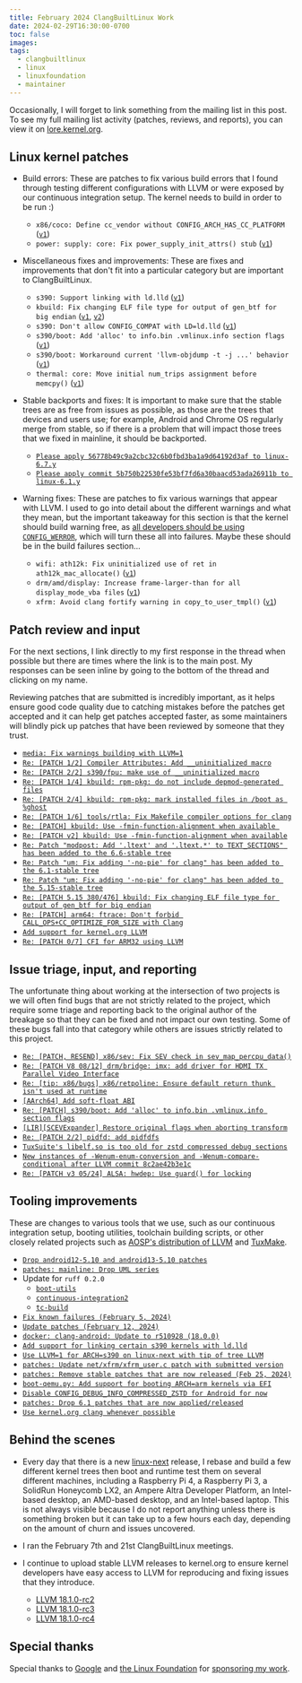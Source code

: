 ```yaml
---
title: February 2024 ClangBuiltLinux Work
date: 2024-02-29T16:30:00-0700
toc: false
images:
tags:
  - clangbuiltlinux
  - linux
  - linuxfoundation
  - maintainer
---
```


Occasionally, I will forget to link something from the mailing list in this post. To see my full mailing list activity (patches, reviews, and reports), you can view it on [lore.kernel.org](https://lore.kernel.org/all/?q=f:nathan@kernel.org).

## Linux kernel patches

* Build errors: These are patches to fix various build errors that I found through testing different configurations with LLVM or were exposed by our continuous integration setup. The kernel needs to build in order to be run :)

  * `x86/coco: Define cc_vendor without CONFIG_ARCH_HAS_CC_PLATFORM` ([`v1`](https://lore.kernel.org/20240202-provide-cc_vendor-without-arch_has_cc_platform-v1-1-09ad5f2a3099@kernel.org/))
  * `power: supply: core: Fix power_supply_init_attrs() stub` ([`v1`](https://lore.kernel.org/20240227-fix-power_supply_init_attrs-stub-v1-1-43365e68d4b3@kernel.org/))

* Miscellaneous fixes and improvements: These are fixes and improvements that don't fit into a particular category but are important to ClangBuiltLinux.

  * `s390: Support linking with ld.lld` ([`v1`](https://lore.kernel.org/20240207-s390-lld-and-orphan-warn-v1-0-8a665b3346ab@kernel.org/))
  * `kbuild: Fix changing ELF file type for output of gen_btf for big endian` ([`v1`](https://lore.kernel.org/20240208-fix-elf-type-btf-vmlinux-bin-o-big-endian-v1-1-cb3112491edc@kernel.org/), [`v2`](https://lore.kernel.org/20240212-fix-elf-type-btf-vmlinux-bin-o-big-endian-v2-1-22c0a6352069@kernel.org/))
  * `s390: Don't allow CONFIG_COMPAT with LD=ld.lld` ([`v1`](https://lore.kernel.org/20240214-s390-compat-lld-dep-v1-1-abf1f4b5e514@kernel.org/))
  * `s390/boot: Add 'alloc' to info.bin .vmlinux.info section flags` ([`v1`](https://lore.kernel.org/20240216-s390-fix-boot-with-llvm-objcopy-v1-1-0ac623daf42b@kernel.org/))
  * `s390/boot: Workaround current 'llvm-objdump -t -j ...' behavior` ([`v1`](https://lore.kernel.org/20240220-s390-work-around-llvm-objdump-t-j-v1-1-47bb0366a831@kernel.org/))
  * `thermal: core: Move initial num_trips assignment before memcpy()` ([`v1`](https://lore.kernel.org/20240226-thermal-fix-fortify-panic-num_trips-v1-1-accc12a341d7@kernel.org/))

* Stable backports and fixes: It is important to make sure that the stable trees are as free from issues as possible, as those are the trees that devices and users use; for example, Android and Chrome OS regularly merge from stable, so if there is a problem that will impact those trees that we fixed in mainline, it should be backported.

  * [`Please apply 56778b49c9a2cbc32c6b0fbd3ba1a9d64192d3af to linux-6.7.y`](https://lore.kernel.org/20240225194735.GA498058@dev-arch.thelio-3990X/)
  * [`Please apply commit 5b750b22530fe53bf7fd6a30baacd53ada26911b to linux-6.1.y`](https://lore.kernel.org/20240228014555.GA2678858@dev-arch.thelio-3990X/)

* Warning fixes: These are patches to fix various warnings that appear with LLVM. I used to go into detail about the different warnings and what they mean, but the important takeaway for this section is that the kernel should build warning free, as [all developers should be using `CONFIG_WERROR`](https://lore.kernel.org/r/CAHk-=wifoM9VOp-55OZCRcO9MnqQ109UTuCiXeZ-eyX_JcNVGg@mail.gmail.com/), which will turn these all into failures. Maybe these should be in the build failures section...

  * `wifi: ath12k: Fix uninitialized use of ret in ath12k_mac_allocate()` ([`v1`](https://lore.kernel.org/20240205-ath12k-mac-wuninitialized-v1-1-3fda7b17357f@kernel.org/))
  * `drm/amd/display: Increase frame-larger-than for all display_mode_vba files` ([`v1`](https://lore.kernel.org/20240205-amdgpu-raise-flt-for-dml-vba-files-v1-1-9bc8c8b98fb4@kernel.org/))
  * `xfrm: Avoid clang fortify warning in copy_to_user_tmpl()` ([`v1`](https://lore.kernel.org/20240221-xfrm-avoid-clang-fortify-warning-copy_to_user_tmpl-v1-1-254a788ab8ba@kernel.org/))



## Patch review and input

For the next sections, I link directly to my first response in the thread when possible but there are times where the link is to the main post. My responses can be seen inline by going to the bottom of the thread and clicking on my name.

Reviewing patches that are submitted is incredibly important, as it helps ensure good code quality due to catching mistakes before the patches get accepted and it can help get patches accepted faster, as some maintainers will blindly pick up patches that have been reviewed by someone that they trust.

* [`media: Fix warnings building with LLVM=1`](https://lore.kernel.org/20240128-fix-clang-warnings-v1-0-1d946013a421@chromium.org/)
* [`Re: [PATCH 1/2] Compiler Attributes: Add __uninitialized macro`](https://lore.kernel.org/20240206012836.GA2616098@dev-arch.thelio-3990X/)
* [`Re: [PATCH 2/2] s390/fpu: make use of __uninitialized macro`](https://lore.kernel.org/20240206013121.GB2616098@dev-arch.thelio-3990X/)
* [`Re: [PATCH 1/4] kbuild: rpm-pkg: do not include depmod-generated files`](https://lore.kernel.org/20240206013508.GA3151678@dev-arch.thelio-3990X/)
* [`Re: [PATCH 2/4] kbuild: rpm-pkg: mark installed files in /boot as %ghost`](https://lore.kernel.org/20240206013524.GB3151678@dev-arch.thelio-3990X/)
* [`Re: [PATCH 1/6] tools/rtla: Fix Makefile compiler options for clang`](https://lore.kernel.org/20240206154835.GA1433705@dev-arch.thelio-3990X/)
* [`Re: [PATCH] kbuild: Use -fmin-function-alignment when available `](https://lore.kernel.org/20240213002746.GB3272429@dev-arch.thelio-3990X/)
* [`Re: [PATCH v2] kbuild: Use -fmin-function-alignment when available`](https://lore.kernel.org/20240217000759.GA3808452@dev-arch.thelio-3990X/)
* [`Re: Patch "modpost: Add '.ltext' and '.ltext.*' to TEXT_SECTIONS" has been added to the 6.6-stable tree`](https://lore.kernel.org/20240219190409.GB2348301@dev-arch.thelio-3990X/)
* [`Re: Patch "um: Fix adding '-no-pie' for clang" has been added to the 6.1-stable tree`](https://lore.kernel.org/20240219192315.GC2348301@dev-arch.thelio-3990X/)
* [`Re: Patch "um: Fix adding '-no-pie' for clang" has been added to the 5.15-stable tree`](https://lore.kernel.org/20240219192837.GD2348301@dev-arch.thelio-3990X/)
* [`Re: [PATCH 5.15 380/476] kbuild: Fix changing ELF file type for output of gen_btf for big endian`](https://lore.kernel.org/20240221165424.GC1782141@dev-arch.thelio-3990X/)
* [`Re: [PATCH] arm64: ftrace: Don't forbid CALL_OPS+CC_OPTIMIZE_FOR_SIZE with Clang`](https://lore.kernel.org/20240225195439.GA2972471@dev-arch.thelio-3990X/)
* [`Add support for kernel.org LLVM`](https://gitlab.com/Linaro/tuxmake/-/issues/215#note_1790195360)
* [`Re: [PATCH 0/7] CFI for ARM32 using LLVM`](https://lore.kernel.org/20240227042103.GA902845@dev-arch.thelio-3990X/)



## Issue triage, input, and reporting

The unfortunate thing about working at the intersection of two projects is we will often find bugs that are not strictly related to the project, which require some triage and reporting back to the original author of the breakage so that they can be fixed and not impact our own testing. Some of these bugs fall into that category while others are issues strictly related to this project.

* [`Re: [PATCH, RESEND] x86/sev: Fix SEV check in sev_map_percpu_data()`](https://lore.kernel.org/20240201193809.GA2710596@dev-arch.thelio-3990X/)
* [`Re: [PATCH V8 08/12] drm/bridge: imx: add driver for HDMI TX Parallel Video Interface`](https://lore.kernel.org/20240206170632.GA2183819@dev-arch.thelio-3990X/)
* [`Re: [tip: x86/bugs] x86/retpoline: Ensure default return thunk isn't used at runtime`](https://lore.kernel.org/20240215032049.GA3944823@dev-arch.thelio-3990X/)
* [`[AArch64] Add soft-float ABI`](https://github.com/llvm/llvm-project/pull/74460#issuecomment-1948882652)
* [`Re: [PATCH] s390/boot: Add 'alloc' to info.bin .vmlinux.info section flags`](https://lore.kernel.org/20240219231623.GA2565406@dev-arch.thelio-3990X/)
* [`[LIR][SCEVExpander] Restore original flags when aborting transform`](https://github.com/llvm/llvm-project/pull/82362#issuecomment-1960067147)
* [`Re: [PATCH 2/2] pidfd: add pidfdfs`](https://lore.kernel.org/20240222190334.GA412503@dev-arch.thelio-3990X/)
* [`TuxSuite's libelf.so is too old for zstd compressed debug sections`](https://github.com/ClangBuiltLinux/continuous-integration2/issues/716)
* [`New instances of -Wenum-enum-conversion and -Wenum-compare-conditional after LLVM commit 8c2ae42b3e1c`](https://github.com/ClangBuiltLinux/linux/issues/2002)
* [`Re: [PATCH v3 05/24] ALSA: hwdep: Use guard() for locking`](https://lore.kernel.org/20240229210034.GA185642@dev-arch.thelio-3990X/)



## Tooling improvements

These are changes to various tools that we use, such as our continuous integration setup, booting utilities, toolchain building scripts, or other closely related projects such as [AOSP's distribution of LLVM](https://android.googlesource.com/platform/prebuilts/clang/host/linux-x86/) and [TuxMake](https://tuxmake.org).

* [`Drop android12-5.10 and android13-5.10 patches`](https://github.com/ClangBuiltLinux/continuous-integration2/pull/705)
* [`patches: mainline: Drop UML series`](https://github.com/ClangBuiltLinux/continuous-integration2/pull/706)
* Update for `ruff 0.2.0`
  * [`boot-utils`](https://github.com/ClangBuiltLinux/boot-utils/pull/117)
  * [`continuous-integration2`](https://github.com/ClangBuiltLinux/continuous-integration2/pull/707)
  * [`tc-build`](https://github.com/ClangBuiltLinux/tc-build/pull/261)
* [`Fix known failures (February 5, 2024)`](https://github.com/ClangBuiltLinux/continuous-integration2/pull/708)
* [`Update patches (February 12, 2024)`](https://github.com/ClangBuiltLinux/continuous-integration2/pull/709)
* [`docker: clang-android: Update to r510928 (18.0.0)`](https://gitlab.com/Linaro/tuxmake/-/merge_requests/360)
* [`Add support for linking certain s390 kernels with ld.lld`](https://github.com/ClangBuiltLinux/continuous-integration2/pull/711)
* [`Use LLVM=1 for ARCH=s390 on linux-next with tip of tree LLVM`](https://github.com/ClangBuiltLinux/continuous-integration2/pull/712)
* [`patches: Update net/xfrm/xfrm_user.c patch with submitted version`](https://github.com/ClangBuiltLinux/continuous-integration2/pull/714)
* [`patches: Remove stable patches that are now released (Feb 25, 2024)`](https://github.com/ClangBuiltLinux/continuous-integration2/pull/715)
* [`boot-qemu.py: Add support for booting ARCH=arm kernels via EFI`](https://github.com/ClangBuiltLinux/boot-utils/pull/118)
* [`Disable CONFIG_DEBUG_INFO_COMPRESSED_ZSTD for Android for now`](https://github.com/ClangBuiltLinux/continuous-integration2/pull/717)
* [`patches: Drop 6.1 patches that are now applied/released`](https://github.com/ClangBuiltLinux/continuous-integration2/pull/718)
* [`Use kernel.org clang whenever possible`](https://github.com/ClangBuiltLinux/continuous-integration2/pull/719)



## Behind the scenes

* Every day that there is a new [linux-next](https://git.kernel.org/pub/scm/linux/kernel/git/next/linux-next.git/) release, I rebase and build a few different kernel trees then boot and runtime test them on several different machines, including a Raspberry Pi 4, a Raspberry Pi 3, a SolidRun Honeycomb LX2, an Ampere Altra Developer Platform, an Intel-based desktop, an AMD-based desktop, and an Intel-based laptop. This is not always visible because I do not report anything unless there is something broken but it can take up to a few hours each day, depending on the amount of churn and issues uncovered.

* I ran the February 7th and 21st ClangBuiltLinux meetings.

* I continue to upload stable LLVM releases to kernel.org to ensure kernel developers have easy access to LLVM for reproducing and fixing issues that they introduce.

  * [LLVM 18.1.0-rc2](https://lore.kernel.org/20240208002841.GA2601476@dev-arch.thelio-3990X/)
  * [LLVM 18.1.0-rc3](https://lore.kernel.org/20240221193642.GA2138843@dev-arch.thelio-3990X/)
  * [LLVM 18.1.0-rc4](https://lore.kernel.org/20240228184609.GB139944@dev-arch.thelio-3990X/)



## Special thanks

Special thanks to [Google](https://www.google.com/) and [the Linux Foundation](https://www.linuxfoundation.org) for [sponsoring my work](https://www.linuxfoundation.org/press/press-release/google-funds-linux-kernel-developers-to-focus-exclusively-on-security).
